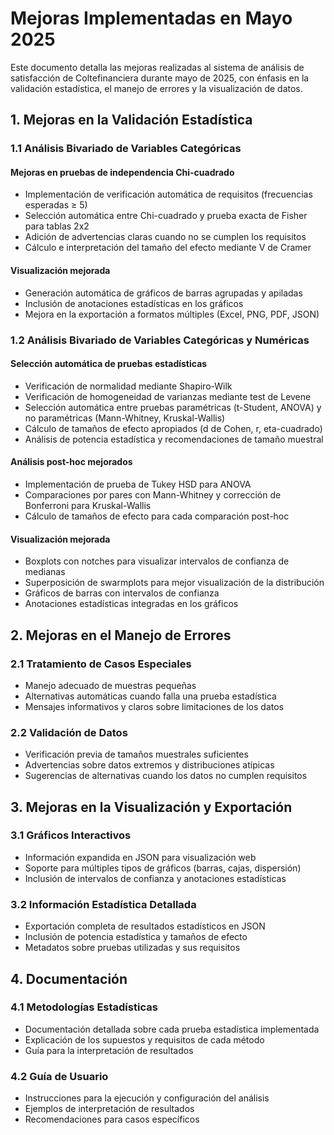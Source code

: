 # Mejoras Implementadas en Mayo 2025

Este documento detalla las mejoras realizadas al sistema de análisis de satisfacción de Coltefinanciera durante mayo de 2025, con énfasis en la validación estadística, el manejo de errores y la visualización de datos.

## 1. Mejoras en la Validación Estadística

### 1.1 Análisis Bivariado de Variables Categóricas

#### Mejoras en pruebas de independencia Chi-cuadrado
- Implementación de verificación automática de requisitos (frecuencias esperadas ≥ 5)
- Selección automática entre Chi-cuadrado y prueba exacta de Fisher para tablas 2x2
- Adición de advertencias claras cuando no se cumplen los requisitos
- Cálculo e interpretación del tamaño del efecto mediante V de Cramer

#### Visualización mejorada
- Generación automática de gráficos de barras agrupadas y apiladas
- Inclusión de anotaciones estadísticas en los gráficos
- Mejora en la exportación a formatos múltiples (Excel, PNG, PDF, JSON)

### 1.2 Análisis Bivariado de Variables Categóricas y Numéricas

#### Selección automática de pruebas estadísticas
- Verificación de normalidad mediante Shapiro-Wilk
- Verificación de homogeneidad de varianzas mediante test de Levene
- Selección automática entre pruebas paramétricas (t-Student, ANOVA) y no paramétricas (Mann-Whitney, Kruskal-Wallis)
- Cálculo de tamaños de efecto apropiados (d de Cohen, r, eta-cuadrado)
- Análisis de potencia estadística y recomendaciones de tamaño muestral

#### Análisis post-hoc mejorados
- Implementación de prueba de Tukey HSD para ANOVA
- Comparaciones por pares con Mann-Whitney y corrección de Bonferroni para Kruskal-Wallis
- Cálculo de tamaños de efecto para cada comparación post-hoc

#### Visualización mejorada
- Boxplots con notches para visualizar intervalos de confianza de medianas
- Superposición de swarmplots para mejor visualización de la distribución
- Gráficos de barras con intervalos de confianza
- Anotaciones estadísticas integradas en los gráficos

## 2. Mejoras en el Manejo de Errores

### 2.1 Tratamiento de Casos Especiales
- Manejo adecuado de muestras pequeñas
- Alternativas automáticas cuando falla una prueba estadística
- Mensajes informativos y claros sobre limitaciones de los datos

### 2.2 Validación de Datos
- Verificación previa de tamaños muestrales suficientes
- Advertencias sobre datos extremos y distribuciones atípicas
- Sugerencias de alternativas cuando los datos no cumplen requisitos

## 3. Mejoras en la Visualización y Exportación

### 3.1 Gráficos Interactivos
- Información expandida en JSON para visualización web
- Soporte para múltiples tipos de gráficos (barras, cajas, dispersión)
- Inclusión de intervalos de confianza y anotaciones estadísticas

### 3.2 Información Estadística Detallada
- Exportación completa de resultados estadísticos en JSON
- Inclusión de potencia estadística y tamaños de efecto
- Metadatos sobre pruebas utilizadas y sus requisitos

## 4. Documentación

### 4.1 Metodologías Estadísticas
- Documentación detallada sobre cada prueba estadística implementada
- Explicación de los supuestos y requisitos de cada método
- Guía para la interpretación de resultados

### 4.2 Guía de Usuario
- Instrucciones para la ejecución y configuración del análisis
- Ejemplos de interpretación de resultados
- Recomendaciones para casos específicos
